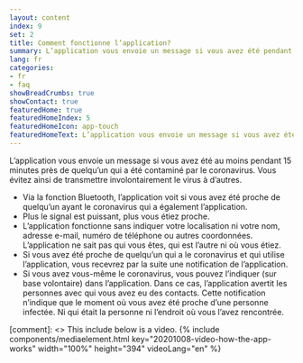 ```yaml
---
layout: content
index: 9
set: 2
title: Comment fonctionne l’application?
summary: L’application vous envoie un message si vous avez été pendant un certain temps proche de quelqu’un qui a le coronavirus.
lang: fr
categories:
- fr
- faq
showBreadCrumbs: true
showContact: true
featuredHome: true
featuredHomeIndex: 5
featuredHomeIcon: app-touch
featuredHomeText: L’application vous envoie un message si vous avez été pendant un certain temps proche de quelqu’un qui a le coronavirus.
---
```


L’application vous envoie un message si vous avez été au moins pendant 15 minutes près de quelqu’un qui a été contaminé par le coronavirus. Vous évitez ainsi de transmettre involontairement le virus à d’autres.

* Via la fonction Bluetooth, l’application voit si vous avez été proche de quelqu’un ayant le coronavirus qui a également l’application.
* Plus le signal est puissant, plus vous étiez proche. 
* L’application fonctionne sans indiquer votre localisation ni votre nom, adresse e-mail, numéro de téléphone ou autres coordonnées. L’application ne sait pas qui vous êtes, qui est l’autre ni où vous étiez. 
* Si vous avez été proche de quelqu’un  qui a le coronavirus et qui utilise l’application, vous recevrez par la suite une notification de l’application.
* Si vous avez vous-même le coronavirus, vous pouvez l’indiquer (sur base volontaire) dans l’application. Dans ce cas, l’application avertit les personnes avec qui vous avez eu des contacts. Cette notification n’indique que le moment où vous avez été proche d’une personne infectée. Ni qui était la personne ni l’endroit où vous l’avez rencontrée.

[comment]: <> This include below is a video.
{% include components/mediaelement.html key="20201008-video-how-the-app-works" width="100%" height="394"  videoLang="en" %}
